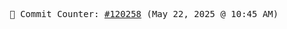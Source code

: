 <p align="center">
    <samp>
        📮 Commit Counter: <a href="https://github.com/Javascript-void0/Javascript-void0/commits/main">#120258</a> (May 22, 2025 @ 10:45 AM)
    </samp>
</p>